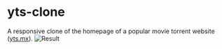 # yts-clone
A responsive clone of the homepage of a popular movie torrent website ([yts.mx](https://yts.mx)).
![Result](https://res.cloudinary.com/dt9ntq5vr/image/upload/v1592781519/yts-clone/final_my9ju6.jpg)